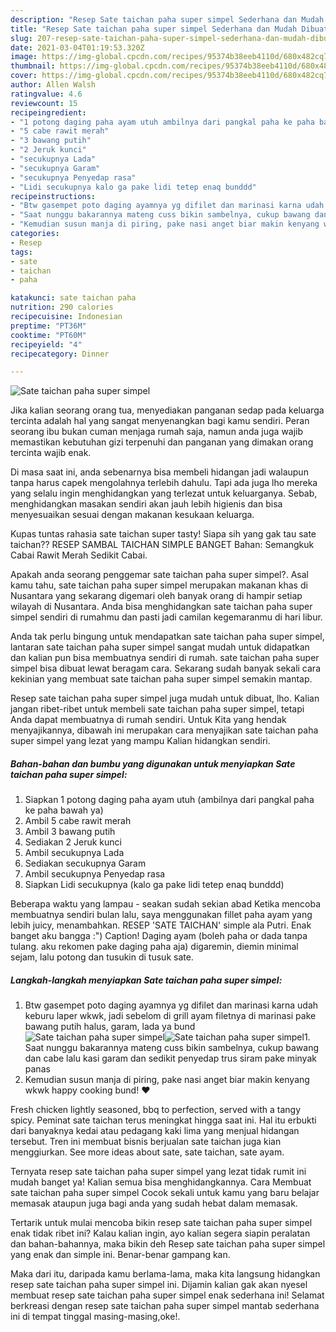 ```yaml
---
description: "Resep Sate taichan paha super simpel Sederhana dan Mudah Dibuat"
title: "Resep Sate taichan paha super simpel Sederhana dan Mudah Dibuat"
slug: 207-resep-sate-taichan-paha-super-simpel-sederhana-dan-mudah-dibuat
date: 2021-03-04T01:19:53.320Z
image: https://img-global.cpcdn.com/recipes/95374b38eeb4110d/680x482cq70/sate-taichan-paha-super-simpel-foto-resep-utama.jpg
thumbnail: https://img-global.cpcdn.com/recipes/95374b38eeb4110d/680x482cq70/sate-taichan-paha-super-simpel-foto-resep-utama.jpg
cover: https://img-global.cpcdn.com/recipes/95374b38eeb4110d/680x482cq70/sate-taichan-paha-super-simpel-foto-resep-utama.jpg
author: Allen Walsh
ratingvalue: 4.6
reviewcount: 15
recipeingredient:
- "1 potong daging paha ayam utuh ambilnya dari pangkal paha ke paha bawah ya"
- "5 cabe rawit merah"
- "3 bawang putih"
- "2 Jeruk kunci"
- "secukupnya Lada"
- "secukupnya Garam"
- "secukupnya Penyedap rasa"
- "Lidi secukupnya kalo ga pake lidi tetep enaq bunddd"
recipeinstructions:
- "Btw gasempet poto daging ayamnya yg difilet dan marinasi karna udah keburu laper wkwk, jadi sebelom di grill ayam filetnya di marinasi pake bawang putih halus, garam, lada ya bund"
- "Saat nunggu bakarannya mateng cuss bikin sambelnya, cukup bawang dan cabe lalu kasi garam dan sedikit penyedap trus siram pake minyak panas"
- "Kemudian susun manja di piring, pake nasi anget biar makin kenyang wkwk happy cooking bund! ❤️"
categories:
- Resep
tags:
- sate
- taichan
- paha

katakunci: sate taichan paha 
nutrition: 290 calories
recipecuisine: Indonesian
preptime: "PT36M"
cooktime: "PT60M"
recipeyield: "4"
recipecategory: Dinner

---
```



![Sate taichan paha super simpel](https://img-global.cpcdn.com/recipes/95374b38eeb4110d/680x482cq70/sate-taichan-paha-super-simpel-foto-resep-utama.jpg)

Jika kalian seorang orang tua, menyediakan panganan sedap pada keluarga tercinta adalah hal yang sangat menyenangkan bagi kamu sendiri. Peran seorang ibu bukan cuman menjaga rumah saja, namun anda juga wajib memastikan kebutuhan gizi terpenuhi dan panganan yang dimakan orang tercinta wajib enak.

Di masa  saat ini, anda sebenarnya bisa membeli hidangan jadi walaupun tanpa harus capek mengolahnya terlebih dahulu. Tapi ada juga lho mereka yang selalu ingin menghidangkan yang terlezat untuk keluarganya. Sebab, menghidangkan masakan sendiri akan jauh lebih higienis dan bisa menyesuaikan sesuai dengan makanan kesukaan keluarga. 

Kupas tuntas rahasia sate taichan super tasty! Siapa sih yang gak tau sate taichan?? RESEP SAMBAL TAICHAN SIMPLE BANGET Bahan: Semangkuk Cabai Rawit Merah Sedikit Cabai.

Apakah anda seorang penggemar sate taichan paha super simpel?. Asal kamu tahu, sate taichan paha super simpel merupakan makanan khas di Nusantara yang sekarang digemari oleh banyak orang di hampir setiap wilayah di Nusantara. Anda bisa menghidangkan sate taichan paha super simpel sendiri di rumahmu dan pasti jadi camilan kegemaranmu di hari libur.

Anda tak perlu bingung untuk mendapatkan sate taichan paha super simpel, lantaran sate taichan paha super simpel sangat mudah untuk didapatkan dan kalian pun bisa membuatnya sendiri di rumah. sate taichan paha super simpel bisa dibuat lewat beragam cara. Sekarang sudah banyak sekali cara kekinian yang membuat sate taichan paha super simpel semakin mantap.

Resep sate taichan paha super simpel juga mudah untuk dibuat, lho. Kalian jangan ribet-ribet untuk membeli sate taichan paha super simpel, tetapi Anda dapat membuatnya di rumah sendiri. Untuk Kita yang hendak menyajikannya, dibawah ini merupakan cara menyajikan sate taichan paha super simpel yang lezat yang mampu Kalian hidangkan sendiri.

<!--inarticleads1-->

##### Bahan-bahan dan bumbu yang digunakan untuk menyiapkan Sate taichan paha super simpel:

1. Siapkan 1 potong daging paha ayam utuh (ambilnya dari pangkal paha ke paha bawah ya)
1. Ambil 5 cabe rawit merah
1. Ambil 3 bawang putih
1. Sediakan 2 Jeruk kunci
1. Ambil secukupnya Lada
1. Sediakan secukupnya Garam
1. Ambil secukupnya Penyedap rasa
1. Siapkan Lidi secukupnya (kalo ga pake lidi tetep enaq bunddd)


Beberapa waktu yang lampau - seakan sudah sekian abad Ketika mencoba membuatnya sendiri bulan lalu, saya menggunakan fillet paha ayam yang lebih juicy, menambahkan. RESEP &#39;SATE TAICHAN&#39; simple ala Putri. Enak banget aku bangga :&#34;) Caption! Daging ayam (boleh paha or dada tanpa tulang. aku rekomen pake daging paha aja) digaremin, diemin minimal sejam, lalu potong dan tusukin di tusuk sate. 

<!--inarticleads2-->

##### Langkah-langkah menyiapkan Sate taichan paha super simpel:

1. Btw gasempet poto daging ayamnya yg difilet dan marinasi karna udah keburu laper wkwk, jadi sebelom di grill ayam filetnya di marinasi pake bawang putih halus, garam, lada ya bund
<img src="https://img-global.cpcdn.com/steps/bf07a5a07a464695/160x128cq70/sate-taichan-paha-super-simpel-langkah-memasak-1-foto.jpg" alt="Sate taichan paha super simpel"><img src="https://img-global.cpcdn.com/steps/24bbc9d4779544d2/160x128cq70/sate-taichan-paha-super-simpel-langkah-memasak-1-foto.jpg" alt="Sate taichan paha super simpel">1. Saat nunggu bakarannya mateng cuss bikin sambelnya, cukup bawang dan cabe lalu kasi garam dan sedikit penyedap trus siram pake minyak panas
1. Kemudian susun manja di piring, pake nasi anget biar makin kenyang wkwk happy cooking bund! ❤️


Fresh chicken lightly seasoned, bbq to perfection, served with a tangy spicy. Peminat sate taichan terus meningkat hingga saat ini. Hal itu erbukti dari banyaknya kedai atau pedagang kaki lima yang menjual hidangan tersebut. Tren ini membuat bisnis berjualan sate taichan juga kian menggiurkan. See more ideas about sate, sate taichan, sate ayam. 

Ternyata resep sate taichan paha super simpel yang lezat tidak rumit ini mudah banget ya! Kalian semua bisa menghidangkannya. Cara Membuat sate taichan paha super simpel Cocok sekali untuk kamu yang baru belajar memasak ataupun juga bagi anda yang sudah hebat dalam memasak.

Tertarik untuk mulai mencoba bikin resep sate taichan paha super simpel enak tidak ribet ini? Kalau kalian ingin, ayo kalian segera siapin peralatan dan bahan-bahannya, maka bikin deh Resep sate taichan paha super simpel yang enak dan simple ini. Benar-benar gampang kan. 

Maka dari itu, daripada kamu berlama-lama, maka kita langsung hidangkan resep sate taichan paha super simpel ini. Dijamin kalian gak akan nyesel membuat resep sate taichan paha super simpel enak sederhana ini! Selamat berkreasi dengan resep sate taichan paha super simpel mantab sederhana ini di tempat tinggal masing-masing,oke!.

